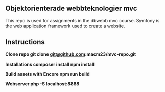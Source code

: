 <h2>Objektorienterade webbteknologier mvc</h2>

This repo is used for assignments in the dbwebb mvc course. Symfony is the web application framework used to create a website. 

<h2>Instructions</h2>

<b>Clone repo<b>
git clone git@github.com:macm23/mvc-repo.git

<b>Installations</b>
composer install
npm install

<b>Build assets with Encore</b>
npm run build

<b>Webserver</b>
php -S localhost:8888



